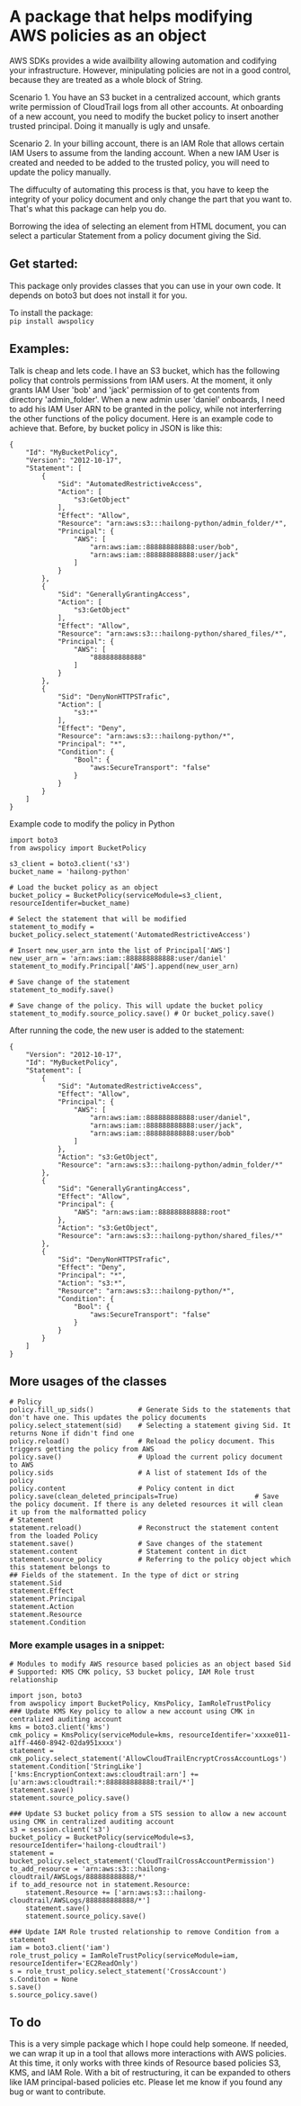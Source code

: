 # A package that helps modifying AWS policies as an object

AWS SDKs provides a wide availbility allowing automation and codifying your infrastructure. However, minipulating policies are not in a good control, because they are treated as a whole block of String.

Scenario 1. You have an S3 bucket in a centralized account, which grants write permission of CloudTrail logs from all other accounts. At onboarding of a new account, you need to modify the bucket policy to insert another trusted principal. Doing it manually is ugly and unsafe.

Scenario 2. In your billing account, there is an IAM Role that allows certain IAM Users to assume from the landing account. When a new IAM User is created and needed to be added to the trusted policy, you will need to update the policy manually.

The diffuculty of automating this process is that, you have to keep the integrity of your policy document and only change the part that you want to. That's what this package can help you do.

Borrowing the idea of selecting an element from HTML document, you can select a particular Statement from a policy document giving the Sid.

## Get started:
This package only provides classes that you can use in your own code. It depends on boto3 but does not install it for you.

To install the package:  
`pip install awspolicy`

## Examples:
Talk is cheap and lets code. I have an S3 bucket, which has the following policy that controls permissions from IAM users. At the moment, it only grants IAM User 'bob' and 'jack' permission of to get contents from directory 'admin_folder'. When a new admin user 'daniel' onboards, I need to add his IAM User ARN to be granted in the policy, while not interferring the other functions of the policy document. Here is an example code to achieve that. Before, by bucket policy in JSON is like this:

```
{
    "Id": "MyBucketPolicy",
    "Version": "2012-10-17",
    "Statement": [
        {
            "Sid": "AutomatedRestrictiveAccess",
            "Action": [
                "s3:GetObject"
            ],
            "Effect": "Allow",
            "Resource": "arn:aws:s3:::hailong-python/admin_folder/*",
            "Principal": {
                "AWS": [
                    "arn:aws:iam::888888888888:user/bob",
                    "arn:aws:iam::888888888888:user/jack"
                ]
            }
        },
        {
            "Sid": "GenerallyGrantingAccess",
            "Action": [
                "s3:GetObject"
            ],
            "Effect": "Allow",
            "Resource": "arn:aws:s3:::hailong-python/shared_files/*",
            "Principal": {
                "AWS": [
                    "888888888888"
                ]
            }
        },
        {
            "Sid": "DenyNonHTTPSTrafic",
            "Action": [
                "s3:*"
            ],
            "Effect": "Deny",
            "Resource": "arn:aws:s3:::hailong-python/*",
            "Principal": "*",
            "Condition": {
                "Bool": {
                    "aws:SecureTransport": "false"
                }
            }
        }
    ]
}
```

Example code to modify the policy in Python

```
import boto3
from awspolicy import BucketPolicy

s3_client = boto3.client('s3')
bucket_name = 'hailong-python'

# Load the bucket policy as an object
bucket_policy = BucketPolicy(serviceModule=s3_client, resourceIdentifer=bucket_name)

# Select the statement that will be modified
statement_to_modify = bucket_policy.select_statement('AutomatedRestrictiveAccess')

# Insert new_user_arn into the list of Principal['AWS']
new_user_arn = 'arn:aws:iam::888888888888:user/daniel'
statement_to_modify.Principal['AWS'].append(new_user_arn)

# Save change of the statement
statement_to_modify.save()

# Save change of the policy. This will update the bucket policy
statement_to_modify.source_policy.save() # Or bucket_policy.save()

```

After running the code, the new user is added to the statement:

```
{
    "Version": "2012-10-17",
    "Id": "MyBucketPolicy",
    "Statement": [
        {
            "Sid": "AutomatedRestrictiveAccess",
            "Effect": "Allow",
            "Principal": {
                "AWS": [
                    "arn:aws:iam::888888888888:user/daniel",
                    "arn:aws:iam::888888888888:user/jack",
                    "arn:aws:iam::888888888888:user/bob"
                ]
            },
            "Action": "s3:GetObject",
            "Resource": "arn:aws:s3:::hailong-python/admin_folder/*"
        },
        {
            "Sid": "GenerallyGrantingAccess",
            "Effect": "Allow",
            "Principal": {
                "AWS": "arn:aws:iam::888888888888:root"
            },
            "Action": "s3:GetObject",
            "Resource": "arn:aws:s3:::hailong-python/shared_files/*"
        },
        {
            "Sid": "DenyNonHTTPSTrafic",
            "Effect": "Deny",
            "Principal": "*",
            "Action": "s3:*",
            "Resource": "arn:aws:s3:::hailong-python/*",
            "Condition": {
                "Bool": {
                    "aws:SecureTransport": "false"
                }
            }
        }
    ]
}
```

## More usages of the classes

```
# Policy
policy.fill_up_sids()           # Generate Sids to the statements that don't have one. This updates the policy documents
policy.select_statement(sid)    # Selecting a statement giving Sid. It returns None if didn't find one
policy.reload()                 # Reload the policy document. This triggers getting the policy from AWS
policy.save()                   # Upload the current policy document to AWS
policy.sids                     # A list of statement Ids of the policy
policy.content                  # Policy content in dict
policy.save(clean_deleted_principals=True)                   # Save the policy document. If there is any deleted resources it will clean it up from the malformatted policy
# Statement
statement.reload()              # Reconstruct the statement content from the loaded Policy
statement.save()                # Save changes of the statement
statement.content               # Statement content in dict
statement.source_policy         # Referring to the policy object which this statement belongs to
## Fields of the statement. In the type of dict or string
statement.Sid
statement.Effect
statement.Principal
statement.Action
statement.Resource
statement.Condition
```

### More example usages in a snippet:
```
# Modules to modify AWS resource based policies as an object based Sid
# Supported: KMS CMK policy, S3 bucket policy, IAM Role trust relationship

import json, boto3
from awspolicy import BucketPolicy, KmsPolicy, IamRoleTrustPolicy
### Update KMS Key policy to allow a new account using CMK in centralized auditing account
kms = boto3.client('kms')
cmk_policy = KmsPolicy(serviceModule=kms, resourceIdentifer='xxxxe011-a1ff-4460-8942-02da951xxxx')
statement = cmk_policy.select_statement('AllowCloudTrailEncryptCrossAccountLogs')
statement.Condition['StringLike']['kms:EncryptionContext:aws:cloudtrail:arn'] += [u'arn:aws:cloudtrail:*:888888888888:trail/*']
statement.save()
statement.source_policy.save()

### Update S3 bucket policy from a STS session to allow a new account using CMK in centralized auditing account
s3 = session.client('s3')
bucket_policy = BucketPolicy(serviceModule=s3, resourceIdentifer='hailong-cloudtrail')
statement = bucket_policy.select_statement('CloudTrailCrossAccountPermission')
to_add_resource = 'arn:aws:s3:::hailong-cloudtrail/AWSLogs/888888888888/*'
if to_add_resource not in statement.Resource:
    statement.Resource += ['arn:aws:s3:::hailong-cloudtrail/AWSLogs/888888888888/*']
    statement.save()
    statement.source_policy.save()

### Update IAM Role trusted relationship to remove Condition from a statement
iam = boto3.client('iam')
role_trust_policy = IamRoleTrustPolicy(serviceModule=iam, resourceIdentifer='EC2ReadOnly')
s = role_trust_policy.select_statement('CrossAccount')
s.Conditon = None
s.save()
s.source_policy.save()
```

## To do
This is a very simple package which I hope could help someone. If needed, we can wrap it up in a tool that allows more interactions with AWS policies. At this time, it only works with three kinds of Resource based policies S3, KMS, and IAM Role. With a bit of restructuring, it can be expanded to others like IAM principal-based policies etc. Please let me know if you found any bug or want to contribute.


